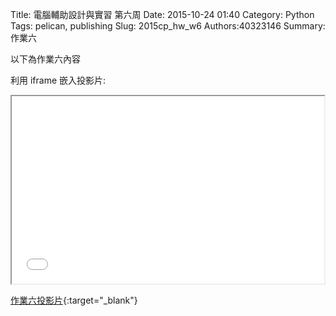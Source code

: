 Title: 電腦輔助設計與實習 第六周
Date: 2015-10-24 01:40
Category: Python
Tags: pelican, publishing
Slug: 2015cp_hw_w6
Authors:40323146
Summary: 作業六

以下為作業六內容

利用 iframe 嵌入投影片:

<iframe src="simplest5.html" width="500" height="300"></iframe>

[作業六投影片](simplest5.html){:target="_blank"}

